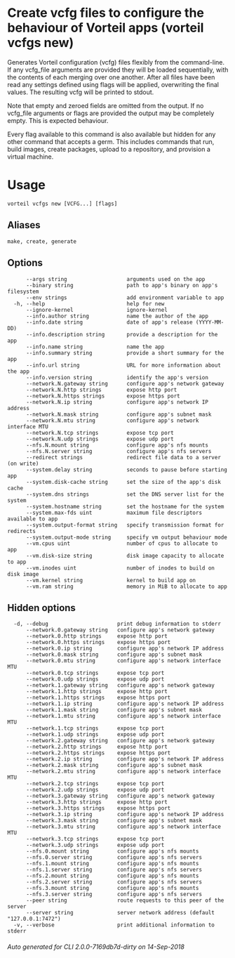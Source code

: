 # Create vcfg files to configure the behaviour of Vorteil apps (vorteil vcfgs new)

Generates Vorteil configuration (vcfg) files flexibly from the command-line. If
any vcfg_file arguments are provided they will be loaded sequentially, with the
contents of each merging over one another. After all files have been read any
settings defined using flags will be applied, overwriting the final values. The
resulting vcfg will be printed to stdout.

Note that empty and zeroed fields are omitted from the output. If no vcfg_file
arguments or flags are provided the output may be completely empty. This is
expected behaviour.

Every flag available to this command is also available but hidden for any other
command that accepts a germ. This includes commands that run, build images,
create packages, upload to a repository, and provision a virtual machine.

# Usage

```
vorteil vcfgs new [VCFG...] [flags]
```

## Aliases

```
make, create, generate
```

## Options

```
      --args string                   arguments used on the app
      --binary string                 path to app's binary on app's filesystem
      --env strings                   add environment variable to app
  -h, --help                          help for new
      --ignore-kernel                 ignore-kernel
      --info.author string            name the author of the app
      --info.date string              date of app's release (YYYY-MM-DD)
      --info.description string       provide a description for the app
      --info.name string              name the app
      --info.summary string           provide a short summary for the app
      --info.url string               URL for more information about the app
      --info.version string           identify the app's version
      --network.N.gateway string      configure app's network gateway
      --network.N.http strings        expose http port
      --network.N.https strings       expose https port
      --network.N.ip string           configure app's network IP address
      --network.N.mask string         configure app's subnet mask
      --network.N.mtu string          configure app's network interface MTU
      --network.N.tcp strings         expose tcp port
      --network.N.udp strings         expose udp port
      --nfs.N.mount string            configure app's nfs mounts
      --nfs.N.server string           configure app's nfs servers
      --redirect strings              redirect file data to a server (on write)
      --system.delay string           seconds to pause before starting app
      --system.disk-cache string      set the size of the app's disk cache
      --system.dns strings            set the DNS server list for the system
      --system.hostname string        set the hostname for the system
      --system.max-fds uint           maximum file descriptors available to app
      --system.output-format string   specify transmission format for redirects
      --system.output-mode string     specify vm output behaviour mode
      --vm.cpus uint                  number of cpus to allocate to app
      --vm.disk-size string           disk image capacity to allocate to app
      --vm.inodes uint                number of inodes to build on disk image
      --vm.kernel string              kernel to build app on
      --vm.ram string                 memory in MiB to allocate to app
```

## Hidden options

```
  -d, --debug                      print debug information to stderr
      --network.0.gateway string   configure app's network gateway
      --network.0.http strings     expose http port
      --network.0.https strings    expose https port
      --network.0.ip string        configure app's network IP address
      --network.0.mask string      configure app's subnet mask
      --network.0.mtu string       configure app's network interface MTU
      --network.0.tcp strings      expose tcp port
      --network.0.udp strings      expose udp port
      --network.1.gateway string   configure app's network gateway
      --network.1.http strings     expose http port
      --network.1.https strings    expose https port
      --network.1.ip string        configure app's network IP address
      --network.1.mask string      configure app's subnet mask
      --network.1.mtu string       configure app's network interface MTU
      --network.1.tcp strings      expose tcp port
      --network.1.udp strings      expose udp port
      --network.2.gateway string   configure app's network gateway
      --network.2.http strings     expose http port
      --network.2.https strings    expose https port
      --network.2.ip string        configure app's network IP address
      --network.2.mask string      configure app's subnet mask
      --network.2.mtu string       configure app's network interface MTU
      --network.2.tcp strings      expose tcp port
      --network.2.udp strings      expose udp port
      --network.3.gateway string   configure app's network gateway
      --network.3.http strings     expose http port
      --network.3.https strings    expose https port
      --network.3.ip string        configure app's network IP address
      --network.3.mask string      configure app's subnet mask
      --network.3.mtu string       configure app's network interface MTU
      --network.3.tcp strings      expose tcp port
      --network.3.udp strings      expose udp port
      --nfs.0.mount string         configure app's nfs mounts
      --nfs.0.server string        configure app's nfs servers
      --nfs.1.mount string         configure app's nfs mounts
      --nfs.1.server string        configure app's nfs servers
      --nfs.2.mount string         configure app's nfs mounts
      --nfs.2.server string        configure app's nfs servers
      --nfs.3.mount string         configure app's nfs mounts
      --nfs.3.server string        configure app's nfs servers
      --peer string                route requests to this peer of the server
      --server string              server network address (default "127.0.0.1:7472")
  -v, --verbose                    print additional information to stderr
```


###### Auto generated for CLI 2.0.0-7169db7d-dirty on 14-Sep-2018
